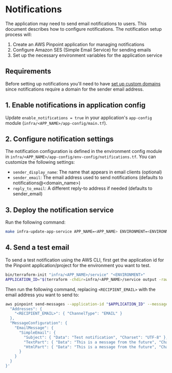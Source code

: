 # Notifications

The application may need to send email notifications to users. This document describes how to configure notifications. The notification setup process will:

1. Create an AWS Pinpoint application for managing notifications
2. Configure Amazon SES (Simple Email Service) for sending emails
3. Set up the necessary environment variables for the application service

## Requirements

Before setting up notifications you'll need to have [set up custom domains](/docs/infra/production-preparations/custom-domains.md) since notifications require a domain for the sender email address.

## 1. Enable notifications in application config

Update `enable_notifications = true` in your application's `app-config` module (`infra/<APP_NAME>/app-config/main.tf`).

## 2. Configure notification settings

The notification configuration is defined in the environment config module in `infra/<APP_NAME>/app-config/env-config/notifications.tf`. You can customize the following settings:

- `sender_display_name`: The name that appears in email clients (optional)
- `sender_email`: The email address used to send notifications (defaults to notifications@<domain_name>)
- `reply_to_email`: A different reply-to address if needed (defaults to sender_email)

## 3. Deploy the notification service

Run the following command:

```bash
make infra-update-app-service APP_NAME=<APP_NAME> ENVIRONMENT=<ENVIRONMENT>
```

## 4. Send a test email

To send a test notification using the AWS CLI, first get the application id for the Pinpoint application/project for the environment you want to test.

```bash
bin/terraform-init "infra/<APP_NAME>/service" "<ENVIRONMENT>"
APPLICATION_ID="$(terraform -chdir=infra/<APP_NAME>/service output -raw pinpoint_app_id)"
```

Then run the following command, replacing `<RECIPIENT_EMAIL>` with the email address you want to send to:

```bash
aws pinpoint send-messages --application-id "$APPLICATION_ID" --message-request '{
  "Addresses": {
    "<RECIPIENT_EMAIL>": { "ChannelType": "EMAIL" }
  },
  "MessageConfiguration": {
    "EmailMessage": {
      "SimpleEmail": {
        "Subject": { "Data": "Test notification", "Charset": "UTF-8" },
        "TextPart": { "Data": "This is a message from the future", "Charset": "UTF-8" },
        "HtmlPart": { "Data": "This is a message from the future", "Charset": "UTF-8" }
      }
    } 
  }
}'
```
